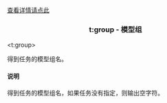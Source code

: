 <a href="head-tag-task.html">查看详情请点此</a>

### <div align="center">t:group - 模型组</div> ###

&lt;t:group&gt;
<pre>
得到任务的模型组名。
</pre>

#### 说明 ####

<pre>
得到任务的模型组名，如果任务没有指定，则输出空字符。
</pre>